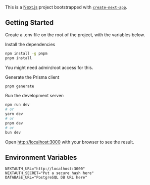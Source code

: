 This is a [Next.js](https://nextjs.org) project bootstrapped with [`create-next-app`](https://nextjs.org/docs/app/api-reference/cli/create-next-app).

## Getting Started

Create a .env file on the root of the project, with the variables below.

Install the dependencies

```bash
npm install -g pnpm
pnpm install
```

You might need admin/root access for this.

Generate the Prisma client

```bash
pnpm generate
```

Run the development server:

```bash
npm run dev
# or
yarn dev
# or
pnpm dev
# or
bun dev
```

Open [http://localhost:3000](http://localhost:3000) with your browser to see the result.

## Environment Variables

```env
NEXTAUTH_URL="http://localhost:3000"
NEXTAUTH_SECRET="Put a secure hash here"
DATABASE_URL="PostgreSQL DB URL here"
